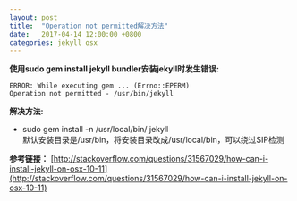 ```yaml
---
layout: post
title:  "Operation not permitted解决方法"
date:   2017-04-14 12:00:00 +0800
categories: jekyll osx
---
```

**使用sudo gem install jekyll bundler安装jekyll时发生错误:**
```
ERROR: While executing gem ... (Errno::EPERM)
Operation not permitted - /usr/bin/jekyll
```  
**解决方法:**
* sudo gem install -n /usr/local/bin/ jekyll  
  默认安装目录是/usr/bin，将安装目录改成/usr/local/bin，可以绕过SIP检测

**参考链接：** [http://stackoverflow.com/questions/31567029/how-can-i-install-jekyll-on-osx-10-11](http://stackoverflow.com/questions/31567029/how-can-i-install-jekyll-on-osx-10-11)
